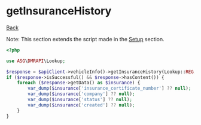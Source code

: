 # getInsuranceHistory

[Back](../../ROOT.md)

Note: This section extends the script made in the [Setup](../SETUP.md) section.

```php
<?php

use ASG\DMRAPI\Lookup;

$response = $apiClient->vehicleInfo()->getInsuranceHistory(Lookup::REG, 'DA56246');
if ($response->isSuccessful() && $response->hasContent()) {
    foreach ($response->getData() as $insurance) {
        var_dump($insurance['insurance_certificate_number'] ?? null);
        var_dump($insurance['company'] ?? null);
        var_dump($insurance['status'] ?? null);
        var_dump($insurance['created'] ?? null);
    }
}

```